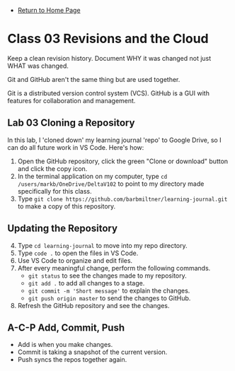 - [Return to Home Page](/README.md)

# Class 03 Revisions and the Cloud
Keep a clean revision history. Document WHY it was changed not just WHAT was changed.

Git and GitHub aren't the same thing but are used together.

Git is a distributed version control system (VCS). GitHub is a GUI with features for collaboration and management.

## Lab 03 Cloning a Repository
In this lab, I 'cloned down' my learning journal 'repo' to Google Drive, so I can do all future work in VS Code. Here's how:

1. Open the GitHub repository, click the green "Clone or download" button and click the copy icon.
2. In the terminal application on my computer, type `cd /users/markb/OneDrive/DeltaV102` to point to my directory made specifically for this class.
3. Type `git clone https://github.com/barbmiltner/learning-journal.git` to make a copy of this repository.

## Updating the Repository
4. Type `cd learning-journal` to move into my repo directory.
5. Type `code .` to open the files in VS Code.
6. Use VS Code to organize and edit files. 
7. After every meaningful change, perform the following commands.
   - `git status` to see the changes made to my repository.
   - `git add .` to add all changes to a stage.
   - `git commit -m 'Short message'` to explain the changes.
   - `git push origin master` to send the changes to GitHub.
8. Refresh the GitHub repository and see the changes.

## A-C-P Add, Commit, Push
* Add is when you make changes.
* Commit is taking a snapshot of the current version.
* Push syncs the repos together again.
